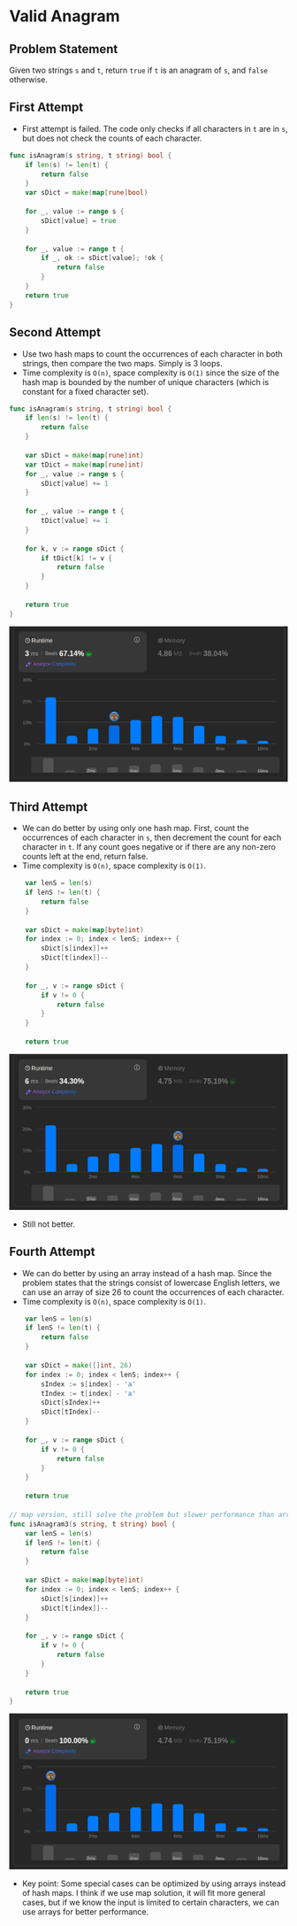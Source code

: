 # Valid Anagram

## Problem Statement

Given two strings `s` and `t`, return `true` if `t` is an anagram of `s`, and `false` otherwise.

## First Attempt

- First attempt is failed. The code only checks if all characters in `t` are in `s`, but does not check the counts of each character.

```go
func isAnagram(s string, t string) bool {
	if len(s) != len(t) {
		return false
	}
	var sDict = make(map[rune]bool)

	for _, value := range s {
		sDict[value] = true
	}

	for _, value := range t {
		if _, ok := sDict[value]; !ok {
			return false
		}
	}
	return true
}
```

## Second Attempt

- Use two hash maps to count the occurrences of each character in both strings, then compare the two maps. Simply is 3 loops.
- Time complexity is `O(n)`, space complexity is `O(1)` since the size of the hash map is bounded by the number of unique characters (which is constant for a fixed character set).

```go
func isAnagram(s string, t string) bool {
	if len(s) != len(t) {
		return false
	}

	var sDict = make(map[rune]int)
	var tDict = make(map[rune]int)
	for _, value := range s {
		sDict[value] += 1
	}

	for _, value := range t {
		tDict[value] += 1
	}

	for k, v := range sDict {
		if tDict[k] != v {
			return false
		}
	}

	return true
}
```

![valid_anagram_01](images/valid_anagram_01.png)

## Third Attempt

- We can do better by using only one hash map. First, count the occurrences of each character in `s`, then decrement the count for each character in `t`. If any count goes negative or if there are any non-zero counts left at the end, return false.
- Time complexity is `O(n)`, space complexity is `O(1)`.

```go
	var lenS = len(s)
	if lenS != len(t) {
		return false
	}

	var sDict = make(map[byte]int)
	for index := 0; index < lenS; index++ {
		sDict[s[index]]++
		sDict[t[index]]--
	}

	for _, v := range sDict {
		if v != 0 {
			return false
		}
	}

	return true
```

![valid_anagram_02](images/valid_anagram_02.png)

- Still not better.

## Fourth Attempt

- We can do better by using an array instead of a hash map. Since the problem states that the strings consist of lowercase English letters, we can use an array of size 26 to count the occurrences of each character.
- Time complexity is `O(n)`, space complexity is `O(1)`.

```go
	var lenS = len(s)
	if lenS != len(t) {
		return false
	}

	var sDict = make([]int, 26)
	for index := 0; index < lenS; index++ {
		sIndex := s[index] - 'a'
		tIndex := t[index] - 'a'
		sDict[sIndex]++
		sDict[tIndex]--
	}

	for _, v := range sDict {
		if v != 0 {
			return false
		}
	}

	return true

// map version, still solve the problem but slower performance than array version
func isAnagram3(s string, t string) bool {
	var lenS = len(s)
	if lenS != len(t) {
		return false
	}

	var sDict = make(map[byte]int)
	for index := 0; index < lenS; index++ {
		sDict[s[index]]++
		sDict[t[index]]--
	}

	for _, v := range sDict {
		if v != 0 {
			return false
		}
	}

	return true
}
```

![valid_anagram_03](images/valid_anagram_03.png)

- Key point: Some special cases can be optimized by using arrays instead of hash maps. I think if we use map solution, it will fit more general cases, but if we know the input is limited to certain characters, we can use arrays for better performance.